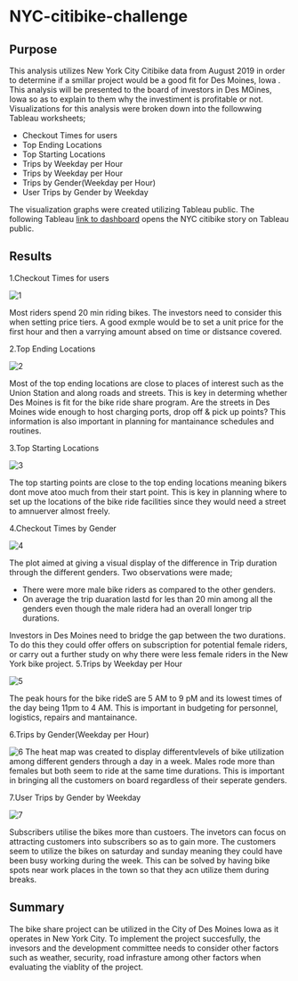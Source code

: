 # NYC-citibike-challenge
## Purpose
This analysis utilizes New York City Citibike data from August 2019 in order to determine if a smillar project would be a good fit for Des Moines, Iowa . This analysis will be presented to the board of investors in Des MOines, Iowa so as to explain to them why the investiment is profitable or not. Visualizations for this analysis were broken down into the followwing Tableau worksheets;
* Checkout Times for users
* Top Ending Locations
* Top Starting Locations
* Trips by Weekday per Hour
* Trips by Weekday per Hour
* Trips by Gender(Weekday per Hour)
* User Trips by Gender by Weekday

The visualization graphs were created utilizing Tableau public. The following Tableau [link to dashboard](https://public.tableau.com/authoring/NYCchallenge_16568991826930/NYCSTORY#1  ) opens the NYC citibike story on Tableau public.
## Results
1.Checkout Times for users

![1](https://user-images.githubusercontent.com/89704371/177610384-2582be62-e1fe-478d-8b5f-16e8cf98aa41.png)

Most riders spend 20 min riding bikes. The investors need to consider this when setting price tiers. A good exmple would be to set a unit price for the first hour and then a varrying amount absed on time or distsance covered.

2.Top Ending Locations

![2](https://user-images.githubusercontent.com/89704371/177610411-6299c98c-c371-4250-a49f-7a4028b67501.png)


Most of the top ending locations are close to places of interest such as the Union Station and along roads and streets. This is key in determing whether Des Moines is fit for the bike ride share program. Are the streets in Des Moines wide enough to host charging ports, drop off & pick up points?
This information is also important in planning for mantainance schedules and routines.

3.Top Starting Locations

![3](https://user-images.githubusercontent.com/89704371/177610449-ebab2540-da8f-4047-9c6b-be0471201ded.png)
 
 The top starting points are close to the top ending locations meaning bikers dont move atoo much from their start point. This is key in planning where to set up the locations of the bike ride facilities since they would need a street to amnuerver almost freely.
 
4.Checkout Times by Gender

![4](https://user-images.githubusercontent.com/89704371/177610481-5fb8a7ff-a0ef-4dfd-aa17-b1db7cae66e2.png)


The plot aimed at giving a visual display of the difference in Trip duration through the different genders.  Two observations were made;
* There were more male bike riders as compared to the other genders.
* On average the trip duaration lastd for les  than 20 min among all the genders even though the male ridera had an overall longer trip durations.

 Investors in Des Moines need to bridge the gap between the two durations. To do this they could offer offers on subscription for potential female riders, or carry out a further study on why there were less female riders in the New York bike project.
5.Trips by Weekday per Hour

![5](https://user-images.githubusercontent.com/89704371/177610496-6776944b-815a-411a-a44e-0ad435b1eca1.png)

The peak hours for the bike rideS are 5 AM to 9 pM  and its lowest times of the day being 11pm to 4 AM. This is important in budgeting for personnel, logistics, repairs and mantainance.

6.Trips by Gender(Weekday per Hour)

![6](https://user-images.githubusercontent.com/89704371/177610529-fede9118-deae-4953-8b1a-e7edc67eff9a.png)
 The heat map was created to display differentvlevels of bike utilization among different genders through a day in a week. Males rode more than females but both seem to ride at the same time durations. This is important in bringing all the customers on board regardless of their seperate genders.
 
7.User Trips by Gender by Weekday  

![7](https://user-images.githubusercontent.com/89704371/177610552-13b36c60-21ad-459f-aa52-cab828714086.png)
 
 Subscribers utilise the bikes more than custoers. The invetors can focus on attracting customers into subscribers so as to gain more. The customers seem to utilize the bikes on saturday and sunday meaning they could have been busy working during the week. This can be solved by having bike spots near work places in the town so that they acn utilize them during breaks.

## Summary
The bike share project can be utilized in the City of Des Moines Iowa as it operates in New York City. To implement the project succesfully, the invesors and the development committee needs to consider other factors such as weather, security, road infrasture among other factors when evaluating the viablity of the project.
